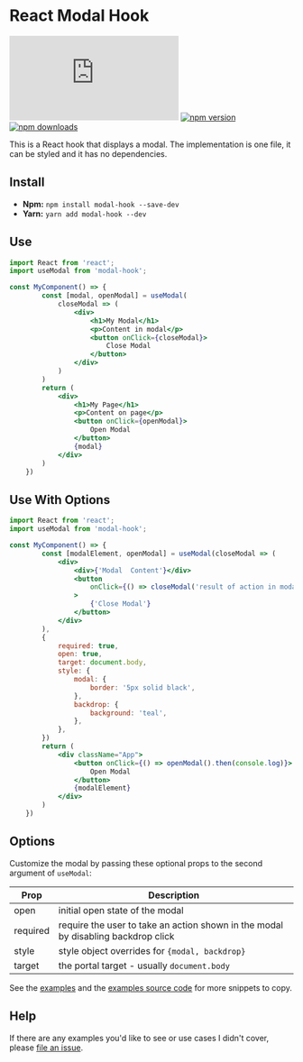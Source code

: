 # React Modal Hook

![gzip size](http://img.badgesize.io/https://unpkg.com/modal-hook/dist/index.js?compression=gzip)
[![npm version](https://img.shields.io/npm/v/modal-hook.svg)](https://www.npmjs.com/package/modal-hook)
[![npm downloads](https://img.shields.io/npm/dm/modal-hook.svg)](https://www.npmjs.com/package/modal-hook)

This is a React hook that displays a modal. The implementation is one file, it can be styled and it has no dependencies.

## Install

-   **Npm:** `npm install modal-hook --save-dev`
-   **Yarn:** `yarn add modal-hook --dev`

## Use

```jsx
import React from 'react';
import useModal from 'modal-hook';

const MyComponent() => {
        const [modal, openModal] = useModal(
            closeModal => (
                <div>
                    <h1>My Modal</h1>
                    <p>Content in modal</p>
                    <button onClick={closeModal}>
                        Close Modal
                    </button>
                </div>
            )
        )
        return (
            <div>
                <h1>My Page</h1>
                <p>Content on page</p>
                <button onClick={openModal}>
                    Open Modal
                </button>
                {modal}
            </div>
        )
    })
```

## Use With Options

```jsx
import React from 'react';
import useModal from 'modal-hook';

const MyComponent() => {
        const [modalElement, openModal] = useModal(closeModal => (
            <div>
                <div>{'Modal  Content'}</div>
                <button
                    onClick={() => closeModal('result of action in modal')}
                >
                    {'Close Modal'}
                </button>
            </div>
        ),
        {
            required: true,
            open: true,
            target: document.body,
            style: {
                modal: {
                    border: '5px solid black',
                },
                backdrop: {
                    background: 'teal',
                },
            },
        })
        return (
            <div className="App">
                <button onClick={() => openModal().then(console.log)}>
                    Open Modal
                </button>
                {modalElement}
            </div>
        )
    })
```

## Options

Customize the modal by passing these optional props to the second argument of `useModal`:

| Prop     | Description                                             |
| -------- | ------------------------------------------------------- |
| open     | initial open state of the modal                         |
| required | require the user to take an action shown in the modal by disabling backdrop click |
| style    | style object overrides for `{modal, backdrop}`          |
| target   | the portal target - usually `document.body`             |

See the [examples](https://benshope.github.io/modal-hook) and the [examples source code](https://github.com/benshope/modal-hook/blob/master/stories.js) for more snippets to copy.

## Help

If there are any examples you'd like to see or use cases I didn't cover, please [file an issue](https://github.com/benshope/modal-hook/issues/new).
